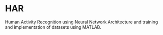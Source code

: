 # HAR
Human Activity Recognition using Neural Network Architecture and training and implementation of datasets using MATLAB.
